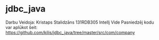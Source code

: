 # jdbc_java
Darbu Veidoja: Kristaps Stalidzāns 131RDB305 Intellj Vide
Pasniedzēj kodu var aplūkot šeit:
https://github.com/kilis/jdbc_java/tree/master/src/com/company

